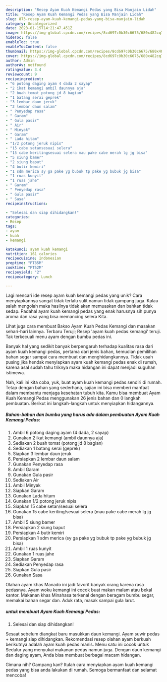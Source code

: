 ```yaml
---
description: "Resep Ayam Kuah Kemangi Pedas yang Bisa Manjain Lidah"
title: "Resep Ayam Kuah Kemangi Pedas yang Bisa Manjain Lidah"
slug: 873-resep-ayam-kuah-kemangi-pedas-yang-bisa-manjain-lidah
category: Uncategorized
date: 2023-01-15T14:21:47.451Z
image: https://img-global.cpcdn.com/recipes/8cd697c0b30c6675/680x482cq70/ayam-kuah-kemangi-pedas-foto-resep-utama.jpg
hideToc: false
enableToc: true
enableTocContent: false
thumbnail: https://img-global.cpcdn.com/recipes/8cd697c0b30c6675/680x482cq70/ayam-kuah-kemangi-pedas-foto-resep-utama.jpg
cover: https://img-global.cpcdn.com/recipes/8cd697c0b30c6675/680x482cq70/ayam-kuah-kemangi-pedas-foto-resep-utama.jpg
author: Admin
authorAv: notfound
ratingvalue: 3.4
reviewcount: 9
recipeingredient:
- "6 potong daging ayam 4 dada 2 sayap"
- "2 ikat kemangi ambil daunnya aja"
- "2 buah tomat potong jd 8 bagian"
- "1 batang serai geprek"
- "3 lembar daun jeruk"
- "2 lembar daun salam"
- " Penyedap rasa"
- " Garam"
- " Gula pasir"
- " Air"
- " Minyak"
- " Garam"
- " Lada hitam"
- "1/2 potong jeruk nipis"
- "15 cabe setansesuai selera"
- "15 cabe keritingsesuai selera mau pake cabe merah lg jg bisa"
- "5 siung bamer"
- "2 siung baput"
- "4 butir kemiri"
- "1 sdm merica sy ga pake yg bubuk tp pake yg bubuk jg bisa"
- "1 ruas kunyit"
- "1 ruas jahe"
- " Garam"
- " Penyedap rasa"
- " Gula pasir"
- " Sasa"
recipeinstructions:

- "Selesai dan siap dihidangkan!"
categories:
- Resep
tags:
- ayam
- kuah
- kemangi

katakunci: ayam kuah kemangi 
nutrition: 161 calories
recipecuisine: Indonesian
preptime: "PT35M"
cooktime: "PT52M"
recipeyield: "2"
recipecategory: Lunch

---
```





Lagi mencari ide resep ayam kuah kemangi pedas yang unik? Cara menyiapkannya sangat tidak terlalu sulit namun tidak gampang juga. Kalau salah mengolah maka hasilnya tidak akan memuaskan dan bahkan tidak sedap. Padahal ayam kuah kemangi pedas yang enak harusnya sih punya aroma dan rasa yang bisa memancing selera Kita.





Lihat juga cara membuat Bakso Ayam Kuah Pedas Kemangi dan masakan sehari-hari lainnya. Terbaru Teruji; Resep &#39;ayam kuah pedas kemangi&#39; teruji. Tak terkecuali menu ayam dengan bumbu pedas ini.

Banyak hal yang sedikit banyak berpengaruh terhadap kualitas rasa dari ayam kuah kemangi pedas, pertama dari jenis bahan, kemudian pemilihan bahan segar sampai cara membuat dan menghidangkannya. Tidak usah pusing jika hendak menyiapkan ayam kuah kemangi pedas enak di rumah, karena asal sudah tahu triknya maka hidangan ini dapat menjadi suguhan istimewa.






Nah, kali ini kita coba, yuk, buat ayam kuah kemangi pedas sendiri di rumah. Tetap dengan bahan yang sederhana, sajian ini bisa memberi manfaat dalam membantu menjaga kesehatan tubuh kita. Kamu bisa membuat Ayam Kuah Kemangi Pedas menggunakan 26 jenis bahan dan 0 langkah pembuatan. Berikut ini langkah-langkah untuk menyiapkan hidangannya.

<!--inarticleads1-->

##### Bahan-bahan dan bumbu yang harus ada dalam pembuatan Ayam Kuah Kemangi Pedas:

1. Ambil 6 potong daging ayam (4 dada, 2 sayap)
1. Gunakan 2 ikat kemangi (ambil daunnya aja)
1. Sediakan 2 buah tomat (potong jd 8 bagian)
1. Sediakan 1 batang serai (geprek)
1. Siapkan 3 lembar daun jeruk
1. Persiapkan 2 lembar daun salam
1. Gunakan  Penyedap rasa
1. Ambil  Garam
1. Gunakan  Gula pasir
1. Sediakan  Air
1. Ambil  Minyak
1. Siapkan  Garam
1. Gunakan  Lada hitam
1. Gunakan 1/2 potong jeruk nipis
1. Siapkan 15 cabe setan/sesuai selera
1. Gunakan 15 cabe keriting/sesuai selera (mau pake cabe merah lg jg bisa)
1. Ambil 5 siung bamer
1. Persiapkan 2 siung baput
1. Persiapkan 4 butir kemiri
1. Persiapkan 1 sdm merica (sy ga pake yg bubuk tp pake yg bubuk jg bisa)
1. Ambil 1 ruas kunyit
1. Gunakan 1 ruas jahe
1. Siapkan  Garam
1. Sediakan  Penyedap rasa
1. Siapkan  Gula pasir
1. Gunakan  Sasa


Olahan ayam khas Manado ini jadi favorit banyak orang karena rasa pedasnya. Ayam woku kemangi ini cocok buat makan malam atau bekal kantor. Makanan khas Minahasa terkenal dengan beragam bumbu segar, memakai bahan segar dan. Aduk rata, masak sampai gula larut. 

<!--inarticleads2-->

#####  untuk membuat Ayam Kuah Kemangi Pedas:


1. Selesai dan siap dihidangkan!

Sesaat sebelum diangkat baru masukkan daun kemangi. Ayam suwir pedas + kemangi siap dihidangkan. Rekomendasi resep olahan ayam berkuah berikutnya adalah ayam kuah pedas manis. Menu satu ini cocok untuk Sedulur yang menyukai makanan pedas namun juga. Dengan daun kemangi dan daging ayam, Anda bisa membuat berbagai macam hidangan. 

Gimana nih? Gampang kan? Itulah cara menyiapkan ayam kuah kemangi pedas yang bisa anda lakukan di rumah. Semoga bermanfaat dan selamat mencoba!
